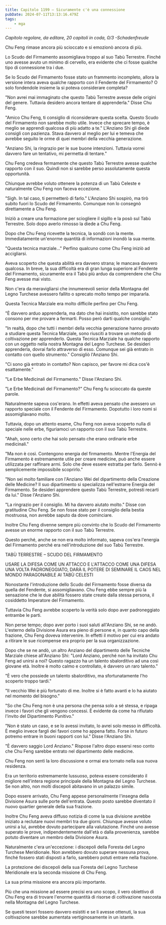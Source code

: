 ```yaml
---
title: Capitolo 1199 – Sicuramente c'è una connessione
pubDate: 2024-07-11T13:13:16.479Z
tags:
    - mga
---
```



<em>Capitolo regolare,
da editare,
20 capitoli in coda, 0/3
-Schadenfreude</em>


Chu Feng rimase ancora più scioccato e si emozionò ancora di più.


Lo Scudo del Firmamento assomigliava troppo al suo Tabù Terrestre. Finché uno avesse avuto un minimo di cervello, era evidente che ci fosse qualche tipo di connessione tra i due.


Se lo Scudo del Firmamento fosse stato un frammento incompleto, allora la versione intera aveva qualche rapporto con il Fendente del Firmamento? O solo fondendole insieme la si poteva considerare completa?


"Non avrei mai immaginato che questo Tabù Terrestre avesse delle origini del genere. Tuttavia desidero ancora tentare di apprenderla." Disse Chu Feng.


"Amico Chu Feng, ti consiglio di riconsiderare questa scelta. Questo Scudo del Firmamento non sarebbe molto utile. Invece che sprecare tempo, è meglio se apprendi qualcosa di più adatto a te." L'Anziano Shi gli diede consigli con pazienza. Stava davvero al meglio per lui e temeva che avrebbe seguito le orme di quei membri della vecchia generazione.


"Anziano Shi, la ringrazio per le sue buone intenzioni. Tuttavia vorrei davvero fare un tentativo, mi permetta di tentare."


Chu Feng credeva fermamente che questo Tabù Terrestre avesse qualche rapporto con il suo. Quindi non si sarebbe perso assolutamente questa opportunità.


Chiunque avrebbe voluto ottenere la potenza di un Tabù Celeste e naturalmente Chu Feng non faceva eccezione.


"Sigh. In tal caso, ti permetterò di farlo." L'Anziano Shi sospirò, ma tirò subito fuori lo Scudo del Firmamento. Comunque non lo consegnò direttamente a Chu Feng.


Iniziò a creare una formazione per sciogliere il sigillo e la posò sul Tabù Terrestre. Solo dopo averlo rimosso la diede a Chu Feng.


Dopo che Chu Feng ricevette la tecnica, la sondò con la mente. Immediatamente un'enorme quantità di informazioni inondò la sua mente.


"Questa tecnica marziale..." Perfino qualcuno come Chu Feng iniziò ad accigliarsi.


Aveva scoperto che questa abilità era davvero strana; le mancava davvero qualcosa. In breve, la sua difficoltà era di gran lunga superiore al Fendente del Firmamento, sicuramente era il Tabù più arduo da comprendere che Chu Feng avesse mai visto.


Non c'era da meravigliarsi che innumerevoli senior della Montagna del Legno Turchese avessero fallito o sprecato molto tempo per impararla.


Questa Tecnica Marziale era molto difficile perfino per Chu Feng.


"È davvero arduo apprenderla, ma dato che hai insistito, non sarebbe stato consono per me provare a fermarti. Posso però darti qualche consiglio."


"In realtà, dopo che tutti i membri della vecchia generazione hanno provato a studiare questa Tecnica Marziale, sono riusciti a trovare un metodo di coltivazione per apprenderlo. Questa Tecnica Marziale ha qualche rapporto con un oggetto nella nostra Montagna del Legno Turchese. Se desideri apprenderla, dovrai farlo attraverso di esso. Comunque sei già entrato in contatto con quello strumento." Consigliò l'Anziano Shi.


"Ci sono già entrato in contatto? Non capisco, per favore mi dica cos'è esattamente."


"Le Erbe Medicinali del Firmamento." Disse l'Anziano Shi.


"Le Erbe Medicinali del Firmamento?" Chu Feng fu scioccato da queste parole.


Naturalmente sapeva cos'erano. In effetti aveva pensato che avessero un rapporto speciale con il Fendente del Firmamento. Dopotutto i loro nomi si assomigliavano molto.


Tuttavia, dopo un attento esame, Chu Feng non aveva scoperto nulla di speciale nelle erbe, figuriamoci un rapporto con il suo Tabù Terrestre.


"Ahah, sono certo che hai solo pensato che erano ordinarie erbe medicinali."


"Ma non è così. Contengono energia del firmamento. Mentre l'Energia del Firmamento è estremamente utile per creare medicine, può anche essere utilizzata per raffinare armi. Solo che deve essere estratta per farlo. Sennò è semplicemente impossibile scoprirlo."


"Non sei molto familiare con l'Anziano Wei del dipartimento della Creazione delle Medicine? Il suo dipartimento si specializza nell'estrarre Energia del Firmamento. Se desideri apprendere questo Tabù Terrestre, potresti recarti da lui." Disse l'Anziano Shi.


"La ringrazio per il consiglio. Mi ha davvero aiutato molto." Disse con gratitudine Chu Feng. Se non fosse stato per il consiglio della bestia mostruosa, non avrebbe saputo da dove cominciare.


Inoltre Chu Feng divenne sempre più convinto che lo Scudo del Firmamento avesse un enorme rapporto con il suo Tabù Terrestre.


Questo perché, anche se non era molto informato, sapeva cos'era l'energia del Firmamento perché era nell'introduzione del suo Tabù Terrestre.


TABÙ TERRESTRE – SCUDO DEL FIRMAMENTO


USARE LA DIFESA COME UN ATTACCO E L'ATTACCO COME UNA DIFESA
UNA VOLTA PADRONEGGIATO, DARÀ IL POTERE DI SEMINARE IL CAOS NEL MONDO
PARAGONABILE AI TABÙ CELESTI


Nonostante l'introduzione dello Scudo del Firmamento fosse diversa da quella del Fendente, si assomigliavano. Chu Feng ebbe sempre più la sensazione che le due abilità fossero state create dalla stessa persona, il cosiddetto Imperatore del Firmamento.


Tuttavia Chu Feng avrebbe scoperto la verità solo dopo aver padroneggiato entrambe le parti.


Non perse tempo; dopo aver porto i suoi saluti all'Anziano Shi, se ne andò. L'esterno della Divisione Asura era pieno di persone e, in quanto capo della frazione, Chu Feng doveva intervenire. In effetti il motivo per cui era andato a ritirare le sue ricompense era proprio per la sua organizzazione.


Dopo che se ne andò, un altro Anziano del dipartimento delle Tecniche Marziale chiese all'Anziano Shi: "Lord Anziano, perché non ha invitato Chu Feng ad unirsi a noi? Questo ragazzo ha un talento sbalorditivo ad una così giovane età. Inoltre è molto calmo e controllato, è davvero un raro talento."


"È vero che possiede un talento sbalorditivo, ma sfortunatamente l'ho scoperto troppo tardi."


"Il vecchio Wei è più fortunato di me. Inoltre si è fatto avanti e lo ha aiutato nel momento del bisogno."


"So che Chu Feng non è una persona che pensa solo a sé stessa, e ripaga invece i favori che gli vengono concessi. È evidente da come ha rifiutato l'invito del Dipartimento Punitivo."


"Non è stato un caso, e se lo avessi invitato, lo avrei solo messo in difficoltà. È meglio invece fargli dei favori come ho appena fatto. Forse in futuro potremo entrare in buoni rapporti con lui." Disse l'Anziano Shi.


"È davvero saggio Lord Anziano." Rispose l'altro dopo essersi reso conto che Chu Feng sarebbe entrato nel dipartimento delle medicine.


Chu Feng non sentì la loro discussione e ormai era tornato nella sua nuova residenza.


Era un territorio estremamente lussuoso, poteva essere considerato il migliore nell'intera regione principale della Montagna del Legno Turchese. Se non altro, non molti discepoli abitavano in un palazzo simile.


Dopo essere arrivato, Chu Feng appese personalmente l'insegna della Divisione Asura sulle porte dell'entrata. Questo posto sarebbe diventato il nuovo quartier generale della sua frazione.


Inoltre Chu Feng aveva diffuso notizia di come la sua divisione avrebbe iniziato a reclutare nuovi membri tra due giorni. Chiunque avesse voluto unirsi a lui, avrebbe dovuto partecipare alla valutazione. Finché uno avesse superato le prove, indipendentemente dall'età o dalla provenienza, sarebbe potuto diventare un membro della Divisione Asura.


Naturalmente c'era un'eccezione: i discepoli della Foresta del Legno Turchese Meridionale. Non avrebbero dovuto superare nessuna prova, finché fossero stati disposti a farlo, sarebbero potuti entrare nella frazione.


La protezione dei discepoli della sua Foresta del Legno Turchese Meridionale era la seconda missione di Chu Feng.


La sua prima missione era ancora più importante.


Più che una missione ad essere precisi era uno scopo, il vero obiettivo di Chu Feng era di trovare l'enorme quantità di risorse di coltivazione nascosta nella Montagna del Legno Turchese.


Se questi tesori fossero davvero esistiti e se li avesse ottenuti, la sua coltivazione sarebbe aumentata vertiginosamente in un istante.
                                


                                



